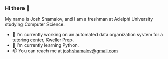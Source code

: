### Hi there 👋

My name is Josh Shamalov, and I am a freshman at Adelphi University studying Computer Science. 

- 🔭 I’m currently working on an automated data organization system for a tutoring center, Kweller Prep.
- 🌱 I’m currently learning Python.
- 📫 You can reach me at joshshamalov@gmail.com
